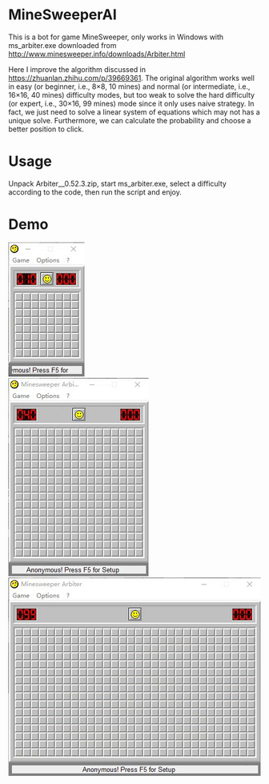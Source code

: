 # MineSweeperAI 
This is a bot for game MineSweeper, only works in Windows with ms_arbiter.exe downloaded from http://www.minesweeper.info/downloads/Arbiter.html   
  
Here I improve the algorithm discussed in https://zhuanlan.zhihu.com/p/39669361. The original algorithm works well in easy (or beginner, i.e., 8×8, 10 mines) and normal (or intermediate, i.e., 16×16, 40 mines) difficulty modes, but too weak to solve the hard difficulty (or expert, i.e., 30×16, 99 mines) mode since it only uses naive strategy.
In fact, we just need to solve a linear system of equations which may not has a unique solve. Furthermore, we can calculate the probability and choose a better position to click. 
  
# Usage
Unpack Arbiter__0.52.3.zip, start ms_arbiter.exe, select a difficulty according to the code, then run the script and enjoy.

# Demo  
![image](https://github.com/Cosinhs/MineSweeperAI/blob/master/demo_play/easy.gif)  
![image](https://github.com/Cosinhs/MineSweeperAI/blob/master/demo_play/normal.gif)  
![image](https://github.com/Cosinhs/MineSweeperAI/blob/master/demo_play/hard.gif)  
